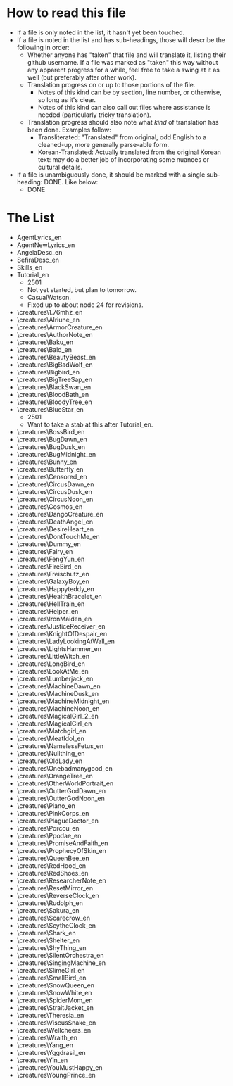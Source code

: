 # How to read this file
* If a file is only noted in the list, it hasn't yet been touched.
* If a file is noted in the list and has sub-headings, those will describe the following in order:
    * Whether anyone has "taken" that file and will translate it, listing their github username. If a file was marked as "taken" this way without any apparent progress for a while, feel free to take a swing at it as well (but preferably after other work).
    * Translation progress on or up to those portions of the file.
        * Notes of this kind can be by section, line number, or otherwise, so long as it's clear.
        * Notes of this kind can also call out files where assistance is needed (particularly tricky translation).
    * Translation progress should also note what _kind_ of translation has been done. Examples follow:
        * Transliterated: "Translated" from original, odd English to a cleaned-up, more generally parse-able form.
        * Korean-Translated: Actually translated from the original Korean text: may do a better job of incorporating some nuances or cultural details.
* If a file is unambiguously done, it should be marked with a single sub-heading: DONE. Like below:
    * DONE

# The List

* AgentLyrics_en
* AgentNewLyrics_en
* AngelaDesc_en
* SefiraDesc_en
* Skills_en
* Tutorial_en
    * 2501
    * Not yet started, but plan to tomorrow.
    * CasualWatson.
    * Fixed up to about node 24 for revisions.
* \creatures\1.76mhz_en
* \creatures\Alriune_en
* \creatures\ArmorCreature_en
* \creatures\AuthorNote_en
* \creatures\Baku_en
* \creatures\Bald_en
* \creatures\BeautyBeast_en
* \creatures\BigBadWolf_en
* \creatures\Bigbird_en
* \creatures\BigTreeSap_en
* \creatures\BlackSwan_en
* \creatures\BloodBath_en
* \creatures\BloodyTree_en
* \creatures\BlueStar_en
    * 2501
    * Want to take a stab at this after Tutorial_en.
* \creatures\BossBird_en
* \creatures\BugDawn_en
* \creatures\BugDusk_en
* \creatures\BugMidnight_en
* \creatures\Bunny_en
* \creatures\Butterfly_en
* \creatures\Censored_en
* \creatures\CircusDawn_en
* \creatures\CircusDusk_en
* \creatures\CircusNoon_en
* \creatures\Cosmos_en
* \creatures\DangoCreature_en
* \creatures\DeathAngel_en
* \creatures\DesireHeart_en
* \creatures\DontTouchMe_en
* \creatures\Dummy_en
* \creatures\Fairy_en
* \creatures\FengYun_en
* \creatures\FireBird_en
* \creatures\Freischutz_en
* \creatures\GalaxyBoy_en
* \creatures\Happyteddy_en
* \creatures\HealthBracelet_en
* \creatures\HellTrain_en
* \creatures\Helper_en
* \creatures\IronMaiden_en
* \creatures\JusticeReceiver_en
* \creatures\KnightOfDespair_en
* \creatures\LadyLookingAtWall_en
* \creatures\LightsHammer_en
* \creatures\LittleWitch_en
* \creatures\LongBird_en
* \creatures\LookAtMe_en
* \creatures\Lumberjack_en
* \creatures\MachineDawn_en
* \creatures\MachineDusk_en
* \creatures\MachineMidnight_en
* \creatures\MachineNoon_en
* \creatures\MagicalGirl_2_en
* \creatures\MagicalGirl_en
* \creatures\Matchgirl_en
* \creatures\MeatIdol_en
* \creatures\NamelessFetus_en
* \creatures\Nullthing_en
* \creatures\OldLady_en
* \creatures\Onebadmanygood_en
* \creatures\OrangeTree_en
* \creatures\OtherWorldPortrait_en
* \creatures\OutterGodDawn_en
* \creatures\OutterGodNoon_en
* \creatures\Piano_en
* \creatures\PinkCorps_en
* \creatures\PlagueDoctor_en
* \creatures\Porccu_en
* \creatures\Ppodae_en
* \creatures\PromiseAndFaith_en
* \creatures\ProphecyOfSkin_en
* \creatures\QueenBee_en
* \creatures\RedHood_en
* \creatures\RedShoes_en
* \creatures\ResearcherNote_en
* \creatures\ResetMirror_en
* \creatures\ReverseClock_en
* \creatures\Rudolph_en
* \creatures\Sakura_en
* \creatures\Scarecrow_en
* \creatures\ScytheClock_en
* \creatures\Shark_en
* \creatures\Shelter_en
* \creatures\ShyThing_en
* \creatures\SilentOrchestra_en
* \creatures\SingingMachine_en
* \creatures\SlimeGirl_en
* \creatures\SmallBird_en
* \creatures\SnowQueen_en
* \creatures\SnowWhite_en
* \creatures\SpiderMom_en
* \creatures\StraitJacket_en
* \creatures\Theresia_en
* \creatures\ViscusSnake_en
* \creatures\Wellcheers_en
* \creatures\Wraith_en
* \creatures\Yang_en
* \creatures\Yggdrasil_en
* \creatures\Yin_en
* \creatures\YouMustHappy_en
* \creatures\YoungPrince_en
